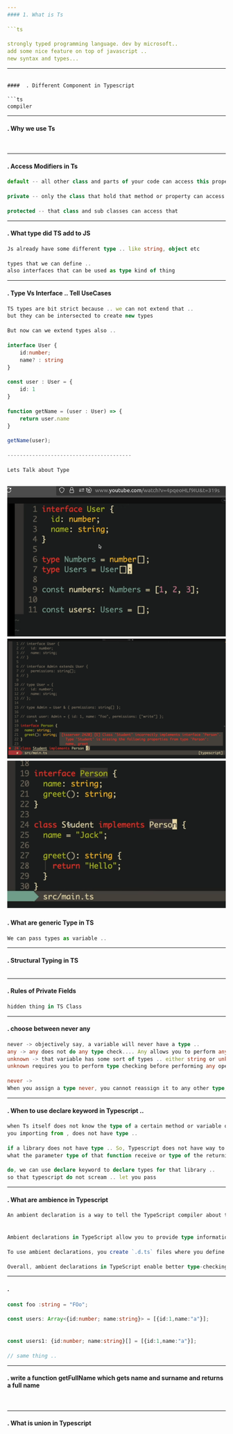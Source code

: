 ```yaml
---
#### 1. What is Ts

```ts

strongly typed programming language. dev by microsoft..  
add some nice feature on top of javascript .. 
new syntax and types... 
```

---
```

####  . Different Component in Typescript

```ts
compiler  

```

---
####  . Why we use Ts

```ts
 

```

---
####  . Access Modifiers in Ts

```ts
default -- all other class and parts of your code can access this property

private -- only the class that hold that method or property can access that 

protected -- that class and sub classes can access that 
```

---
####  . What type did TS add to JS

```ts
Js already have some different type .. like string, object etc

types that we can define ..
also interfaces that can be used as type kind of thing

```

---
####  . Type Vs Interface .. Tell UseCases

```ts
TS types are bit strict because .. we can not extend that ..
but they can be intersected to create new types

But now can we extend types also .. 

interface User {
    id:number;
    name? : string
}

const user : User = {
    id: 1
}

function getName = (user : User) => {
    return user.name
}

getName(user);

----------------------------------------

Lets Talk about Type

```

![alt text](image.png)
![alt text](image-1.png)
![alt text](image-2.png)
---
####  . What are generic Type in TS

```ts
We can pass types as variable .. 

```

---
####  . Structural Typing in TS

```ts


```

---
####  . Rules of Private Fields

```ts
hidden thing in TS Class

```

---
####  . choose between never any 

```ts
never -> objectively say, a variable will never have a type .. 
any -> any does not do any type check.... Any allows you to perform any operation on a value without any type checking
unknown -> that variable has some sort of types .. either string or unknown ..
unknown requires you to perform type checking before performing any operations on the value.

never ->  
When you assign a type never, you cannot reassign it to any other type, including an object.
```

---
####  . When to use declare keyword in Typescript .. 

```ts
when Ts itself does not know the type of a certain method or variable or the library 
you importing from , does not have type .. 

if a library does not have type .. So, Typescript does not have way to figure out 
what the parameter type of that function receive or type of the returning object .. 

do, we can use declare keyword to declare types for that library .. 
so that typescript do not scream .. let you pass 

```

---
####  . What are ambience in Typescript

```ts
An ambient declaration is a way to tell the TypeScript compiler about the existence of a value that is not written in TypeScript, such as a global variable or a third-party library.


Ambient declarations in TypeScript allow you to provide type information for external libraries, global variables, or other non-TypeScript code. 

To use ambient declarations, you create `.d.ts` files where you define the ambient types. These declaration files should be included in your TypeScript project so that the compiler can recognize and apply the type information.

Overall, ambient declarations in TypeScript enable better type-checking and tooling support in projects that involve external entities.

```

---
####  . 

```ts
const foo :string = "FOo";

const users: Array<{id:number; name:string}> = [{id:1,name:"a"}];


const users1: {id:number; name:string}[] = [{id:1,name:"a"}];

// same thing .. 

```

---
####  . write a function getFullName which gets name and surname and returns a full name 

```ts



```


---
####  . What is union in Typescript 

```ts



```



















































